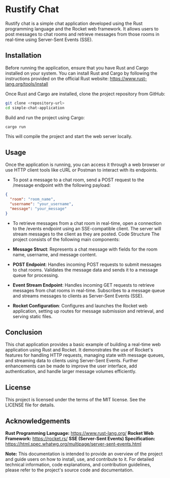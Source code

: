 # Rustify Chat

Rustify chat is a simple chat application developed using the Rust programming language and the Rocket web framework. It allows users to post messages to chat rooms and retrieve messages from those rooms in real-time using Server-Sent Events (SSE).

## Installation
Before running the application, ensure that you have Rust and Cargo installed on your system. You can install Rust and Cargo by following the instructions provided on the official Rust website: https://www.rust-lang.org/tools/install

Once Rust and Cargo are installed, clone the project repository from GitHub:

```bash
git clone <repository-url>
cd simple-chat-application
```
Build and run the project using Cargo:
```bash
cargo run
```
This will compile the project and start the web server locally.

## Usage
Once the application is running, you can access it through a web browser or use HTTP client tools like cURL or Postman to interact with its endpoints.

- To post a message to a chat room, send a POST request to the /message endpoint with the following payload:
```json
{
  "room": "room_name",
  "username": "your_username",
  "message": "your_message"
}
```

- To retrieve messages from a chat room in real-time, open a connection to the /events endpoint using an SSE-compatible client. The server will stream messages to the client as they are posted.
Code Structure
The project consists of the following main components:

- **Message Struct**: Represents a chat message with fields for the room name, username, and message content.

- **POST Endpoint**: Handles incoming POST requests to submit messages to chat rooms. Validates the message data and sends it to a message queue for processing.

- **Event Stream Endpoint**: Handles incoming GET requests to retrieve messages from chat rooms in real-time. Subscribes to a message queue and streams messages to clients as Server-Sent Events (SSE).

- **Rocket Configuration**: Configures and launches the Rocket web application, setting up routes for message submission and retrieval, and serving static files.

## Conclusion
This chat application provides a basic example of building a real-time web application using Rust and Rocket. It demonstrates the use of Rocket's features for handling HTTP requests, managing state with message queues, and streaming data to clients using Server-Sent Events. Further enhancements can be made to improve the user interface, add authentication, and handle larger message volumes efficiently.

## License
This project is licensed under the terms of the MIT license. See the LICENSE file for details.

## Acknowledgements
**Rust Programming Language:** https://www.rust-lang.org/
**Rocket Web Framework:** https://rocket.rs/
**SSE (Server-Sent Events) Specification:** https://html.spec.whatwg.org/multipage/server-sent-events.html

**Note:** This documentation is intended to provide an overview of the project and guide users on how to install, use, and contribute to it. For detailed technical information, code explanations, and contribution guidelines, please refer to the project's source code and documentation.